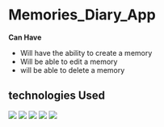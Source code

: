 # Memories_Diary_App

<b>Can Have</b>
- Will have the ability to create a memory
- Will be able to edit a memory 
- will be able to delete a memory 


## technologies Used 
 <img src = "https://img.shields.io/badge/NODEJS-E34F26?style=for-the-badge&logo=Node.js&logoColor=white">   <img src = "https://img.shields.io/badge/CSS3-1572B6?style=for-the-badge&logo=css3&logoColor=white"> <img src = "https://img.shields.io/badge/ReactJs-61DAFB?style=for-the-badge&logo=react&logoColor=black">  <img src = "https://img.shields.io/badge/MongoDB-1572B6?style=for-the-badge&logo=MongoDB&MongoDB=black">  <img src = "https://img.shields.io/badge/Express-1572B6?style=for-the-badge&logo=Express&Express=black">
